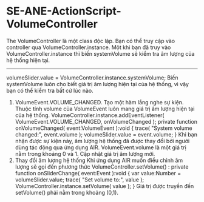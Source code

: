 # SE-ANE-ActionScript-VolumeController
The VolumeController là một class độc lập. Bạn có thể truy cập vào controller qua VolumeController.instance.
Một khi bạn đã truy vào VolumeController.instance thì biến systemVolume sẽ kiểm tra âm lượng của hệ thống hiện tại.<hr>
                  volumeSlider.value = VolumeController.instance.systemVolume;
Biến systemVolume luôn cho biết giá trị âm lượng hiện tại của hệ thống, vì vậy bạn có thể kiểm tra bất cứ lúc nào.
1.  VolumeEvent.VOLUME_CHANGED.
Tạo một hàm lắng nghe sự kiện. Thuộc tính volume của VolumeEvent luôn mang giá trị âm lượng hiện tại của hệ thống.
                  VolumeController.instance.addEventListener( VolumeEvent.VOLUME_CHANGED, onVolumeChanged );
                  private function onVolumeChanged( event:VolumeEvent ):void {
                    trace( "System volume changed:", event.volume );
                    volumeSlider.value = event.volume;
                  }
 Khi bạn nhận được sự kiện này, âm lượng hệ thống đã được thay đổi bởi người dùng tác động qua ứng dụng AIR.
 VolumeEvent.volume là một giá trị nằm trong khoảng 0 và 1.
 Cập nhật giá trị âm lượng mới.
 2. Thay đổi âm lượng hệ thống
 Khi ứng dụng AIR muốn điều chỉnh âm lượng sẽ gọi đến phương thức VolumeController.setVolume() :
          private function onSliderChange( event:Event ):void {
          var value:Number = volumeSlider.value;
          trace( "Set volume to:", value );
          VolumeController.instance.setVolume( value );
        }
 Giá trị được truyền đến setVolume() phải nằm trong khoảng (0,1).
